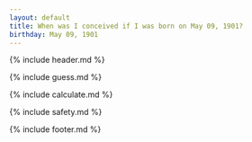 ```yaml
---
layout: default
title: When was I conceived if I was born on May 09, 1901?
birthday: May 09, 1901
---
```


{% include header.md %}

{% include guess.md %}

{% include calculate.md %}

{% include safety.md %}

{% include footer.md %}



